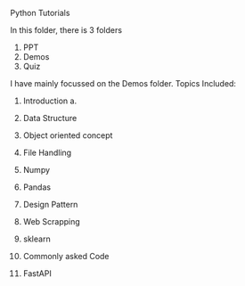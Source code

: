 Python Tutorials

In this folder, there is 3 folders
1. PPT 
2. Demos
3. Quiz

I have mainly focussed on the Demos folder.
Topics Included:
1. Introduction
    a. 

2. Data Structure
3. Object oriented concept
4. File Handling
5. Numpy
6. Pandas
7. Design Pattern
8. Web Scrapping
9. sklearn
10. Commonly asked Code
11. FastAPI

